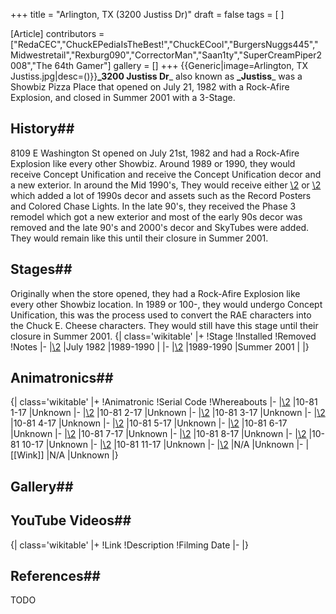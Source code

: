 +++
title = "Arlington, TX (3200 Justiss Dr)"
draft = false
tags = [ ]

[Article]
contributors = ["RedaCEC","ChuckEPediaIsTheBest!","ChuckECool","BurgersNuggs445","Midwestretail","Rexburg090","CorrectorMan","Saan1ty","SuperCreamPiper2008","The 64th Gamer"]
gallery = []
+++
{{Generic|image=Arlington, TX Justiss.jpg|desc=()}}**_3200 Justiss Dr**_ also known as **_Justiss**_ was a Showbiz Pizza Place that opened on July 21, 1982 with a Rock-Afire Explosion, and closed in Summer 2001 with a 3-Stage.

## History## 
8109 E Washington St opened on July 21st, 1982 and had a Rock-Afire Explosion like every other Showbiz. Around 1989 or 1990, they would receive Concept Unification and receive the Concept Unification decor and a new exterior. In around the Mid 1990's, They would receive either [\2](\1) or [\2](\1) which added a lot of 1990s decor and assets such as the Record Posters and Colored Chase Lights.  In the late 90's, they received the Phase 3 remodel which got a new exterior and most of the early 90s decor was removed and the late 90's and 2000's decor and SkyTubes were added. They would remain like this until their closure in Summer 2001.
## Stages## 
Originally when the store opened, they had a Rock-Afire Explosion like every other Showbiz location. In 1989 or 100-, they would undergo Concept Unification, this was the process used to convert the RAE characters into the Chuck E. Cheese characters. They would still have this stage until their closure in Summer 2001.
{| class='wikitable'
|+
!Stage
!Installed
!Removed
!Notes
|-
|[\2](\1)
|July 1982
|1989-1990
|
|-
|[\2](\1)
|1989-1990
|Summer 2001
|
|}
## Animatronics## 
{| class='wikitable'
|+
!Animatronic
!Serial Code
!Whereabouts
|-
|[\2](\1)
|10-81 1-17
|Unknown
|-
|[\2](\1)
|10-81 2-17
|Unknown
|-
|[\2](\1)
|10-81 3-17
|Unknown
|-
|[\2](\1)
|10-81 4-17
|Unknown
|-
|[\2](\1)
|10-81 5-17
|Unknown
|-
|[\2](\1)
|10-81 6-17
|Unknown
|-
|[\2](\1)
|10-81 7-17
|Unknown
|-
|[\2](\1)
|10-81 8-17
|Unknown
|-
|[\2](\1)
|10-81 10-17
|Unknown
|-
|[\2](\1)
|10-81 11-17
|Unknown
|-
|[\2](\1)
|N/A
|Unknown
|-
|[[Wink]]
|N/A
|Unknown
|}
## Gallery## 
<gallery>
</gallery>

## YouTube Videos## 
{| class='wikitable'
|+
!Link
!Description
!Filming Date
|-
|}

## References## 
TODO